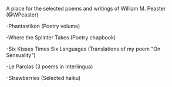 A place for the selected poems and writings of William M. Peaster (@WPeaster)

-Phantastikon (Poetry volume)

-Where the Splinter Takes (Poetry chapbook)

-Six Kisses Times Six Languages (Translations of my poem "On Sensuality")

-Le Parolas (3 poems in Interlingua)

-Strawberries (Selected haiku)
